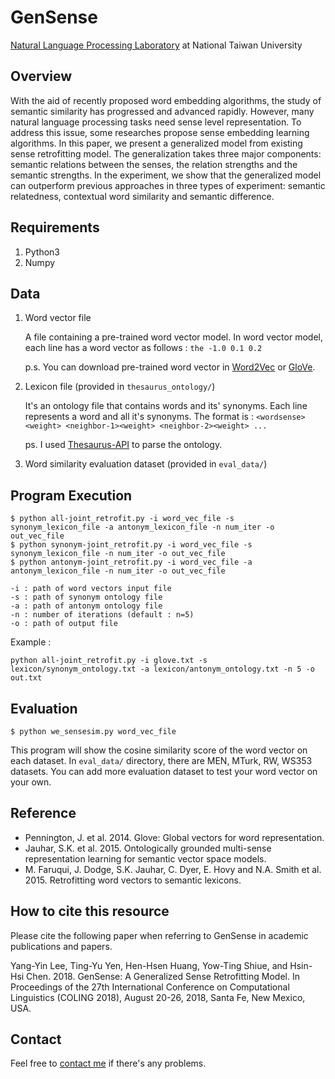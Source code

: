 # GenSense
[Natural Language Processing Laboratory](http://nlg.csie.ntu.edu.tw) at National Taiwan University

## Overview
With the aid of recently proposed word embedding algorithms, the study of semantic similarity has progressed and advanced rapidly. However, many natural language processing tasks need sense level representation. To address this issue, some researches propose sense embedding learning algorithms. In this paper, we present a generalized model from existing sense retrofitting model. The generalization takes three major components: semantic relations between the senses, the relation strengths and the semantic strengths. In the experiment, we show that the generalized model can outperform previous approaches in three types of experiment: semantic relatedness, contextual word similarity and semantic difference.

## Requirements
1. Python3
2. Numpy

## Data
1. Word vector file

    A file containing a pre-trained word vector model. In word vector model, each line has a word vector as follows :
        `the -1.0 0.1 0.2`

    p.s. You can download pre-trained word vector in [Word2Vec](https://code.google.com/archive/p/word2vec/) or [GloVe](https://nlp.stanford.edu/projects/glove/).

2. Lexicon file (provided in `thesaurus_ontology/`)

    It's an ontology file that contains words and its' synonyms. Each line represents a word and all it's synonyms. The format is :
        `<wordsense><weight> <neighbor-1><weight> <neighbor-2><weight> ...`

    ps. I used [Thesaurus-API](https://github.com/Manwholikespie/thesaurus-api) to parse the ontology.

3. Word similarity evaluation dataset (provided in `eval_data/`)

## Program Execution

```
$ python all-joint_retrofit.py -i word_vec_file -s synonym_lexicon_file -a antonym_lexicon_file -n num_iter -o out_vec_file
$ python synonym-joint_retrofit.py -i word_vec_file -s synonym_lexicon_file -n num_iter -o out_vec_file
$ python antonym-joint_retrofit.py -i word_vec_file -a antonym_lexicon_file -n num_iter -o out_vec_file

-i : path of word vectors input file
-s : path of synonym ontology file
-a : path of antonym ontology file
-n : number of iterations (default : n=5)
-o : path of output file
```

Example : 
```
python all-joint_retrofit.py -i glove.txt -s lexicon/synonym_ontology.txt -a lexicon/antonym_ontology.txt -n 5 -o out.txt
```

## Evaluation

```
$ python we_sensesim.py word_vec_file
```
This program will show the cosine similarity score of the word vector on each dataset.
In `eval_data/` directory, there are MEN, MTurk, RW, WS353 datasets. You can add more evaluation dataset to test your word vector on your own.


## Reference
- Pennington, J. et al. 2014. Glove: Global vectors for word representation.
- Jauhar, S.K. et al. 2015. Ontologically grounded multi-sense representation learning for semantic vector space models.
- M. Faruqui, J. Dodge, S.K. Jauhar, C. Dyer, E. Hovy and N.A. Smith et al. 2015. Retrofitting word vectors to semantic lexicons.

## How to cite this resource
Please cite the following paper when referring to GenSense in academic publications and papers.

Yang-Yin Lee, Ting-Yu Yen, Hen-Hsen Huang, Yow-Ting Shiue, and Hsin-Hsi Chen. 2018. GenSense: A Generalized Sense Retrofitting Model. In Proceedings of the 27th International Conference on Computational Linguistics (COLING 2018), August 20-26, 2018, Santa Fe, New Mexico, USA.

## Contact
Feel free to [contact me](mailto:tyyen@nlg.csie.ntu.edu.tw) if there's any problems.

